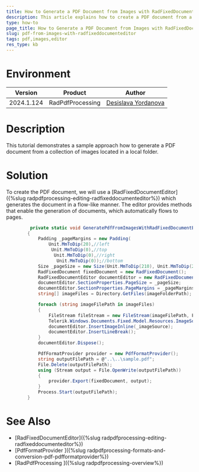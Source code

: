 ```yaml
---
title: How to Generate a PDF Document from Images with RadFixedDocumentEditor
description: This article explains how to create a PDF document from a collection of images using the RadPdfProcessing library.
type: how-to
page_title: How to Generate a PDF Document from Images with RadFixedDocumentEditor
slug: pdf-from-images-with-radfixeddocumenteditor
tags: pdf,images,editor
res_type: kb
---
```

# Environment
| Version | Product | Author | 
| --- | --- | ---- | 
| 2024.1.124 | RadPdfProcessing|[Desislava Yordanova](https://www.telerik.com/blogs/author/desislava-yordanova)| 

# Description
This tutorial demonstrates a sample approach how to generate a PDF document from a collection of images located in a local folder.

# Solution
To create the PDF document, we will use a [RadFixedDocumentEditor]({%slug radpdfprocessing-editing-radfixeddocumenteditor%}) which generates the document  in a flow-like manner. The editor provides methods that enable the generation of documents, which automatically flows to pages.
 
```csharp
         private static void GeneratePdfFromImagesWithRadFixedDocumentEditor(string imageFolderPath)
        {
            Padding _pageMargins = new Padding(
                Unit.MmToDip(20),//left
                 Unit.MmToDip(0),//top
                  Unit.MmToDip(0),//right
                   Unit.MmToDip(0));//bottom
            Size _pageSize = new Size(Unit.MmToDip(210), Unit.MmToDip(297));
            RadFixedDocument fixedDocument = new RadFixedDocument();
            RadFixedDocumentEditor documentEditor = new RadFixedDocumentEditor(fixedDocument);
            documentEditor.SectionProperties.PageSize = _pageSize;
            documentEditor.SectionProperties.PageMargins = _pageMargins;
            string[] imageFiles = Directory.GetFiles(imageFolderPath);

            foreach (string imageFilePath in imageFiles)
            {
                FileStream fileStream = new FileStream(imageFilePath, FileMode.Open);
                Telerik.Windows.Documents.Fixed.Model.Resources.ImageSource _imageSource = new Telerik.Windows.Documents.Fixed.Model.Resources.ImageSource(fileStream);
                documentEditor.InsertImageInline(_imageSource);
                documentEditor.InsertLineBreak();
            }
            documentEditor.Dispose();

            PdfFormatProvider provider = new PdfFormatProvider();
            string outputFilePath = @"..\..\sample.pdf";
            File.Delete(outputFilePath);
            using (Stream output = File.OpenWrite(outputFilePath))
            {
                provider.Export(fixedDocument, output);
            }
            Process.Start(outputFilePath);
        }        
```

# See Also
- [RadFixedDocumentEditor]({%slug radpdfprocessing-editing-radfixeddocumenteditor%})  
- [PdfFormatProvider ]({%slug radpdfprocessing-formats-and-conversion-pdf-pdfformatprovider%})
- [RadPdfProcessing ]({%slug radpdfprocessing-overview%})
